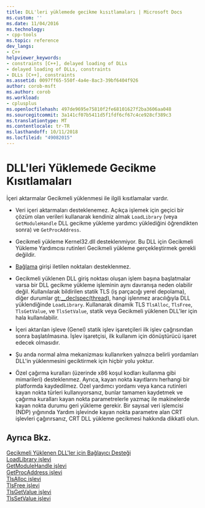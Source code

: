 ```yaml
---
title: DLL'leri yüklemede gecikme kısıtlamaları | Microsoft Docs
ms.custom: ''
ms.date: 11/04/2016
ms.technology:
- cpp-tools
ms.topic: reference
dev_langs:
- C++
helpviewer_keywords:
- constraints [C++], delayed loading of DLLs
- delayed loading of DLLs, constraints
- DLLs [C++], constraints
ms.assetid: 0097ff65-550f-4a4e-8ac3-39bf6404f926
author: corob-msft
ms.author: corob
ms.workload:
- cplusplus
ms.openlocfilehash: 497de9695e75810f2fe68101627f2ba3606aa048
ms.sourcegitcommit: 3a141cf07b5411d5f1fdf6cf67c4ce928cf389c3
ms.translationtype: MT
ms.contentlocale: tr-TR
ms.lasthandoff: 10/11/2018
ms.locfileid: "49082015"
---
```

# <a name="constraints-of-delay-loading-dlls"></a>DLL'leri Yüklemede Gecikme Kısıtlamaları

İçeri aktarmalar Gecikmeli yüklenmesi ile ilgili kısıtlamalar vardır.

- Veri içeri aktarmaları desteklenemez. Açıkça işlemek için geçici bir çözüm olan verileri kullanarak kendiniz almak `LoadLibrary` (veya `GetModuleHandle` DLL gecikme yükleme yardımcı yüklediğini öğrendikten sonra) ve `GetProcAddress`.

- Gecikmeli yükleme Kernel32.dll desteklenmiyor. Bu DLL için Gecikmeli Yükleme Yardımcısı rutinleri Gecikmeli yükleme gerçekleştirmek gerekli değildir.

- [Bağlama](../../build/reference/binding-imports.md) girişi iletilen noktaları desteklenmez.

- Gecikmeli yüklenen DLL giriş noktası oluşan işlem başına başlatmalar varsa bir DLL gecikme yükleme işleminin aynı davranışa neden olabilir değil. Kullanılarak bildirilen statik TLS (iş parçacığı yerel depolama), diğer durumlar [gt;__declspec(thread)](../../cpp/thread.md), hangi işlenmez aracılığıyla DLL yüklendiğinde `LoadLibrary`. Kullanarak dinamik TLS `TlsAlloc`, `TlsFree`, `TlsGetValue`, ve `TlsSetValue`, statik veya Gecikmeli yüklenen DLL'ler için hala kullanılabilir.

- İçeri aktarılan işleve (Genel) statik işlev işaretçileri ilk işlev çağrısından sonra başlatılmasına. İşlev işaretçisi, ilk kullanım için dönüştürücü işaret edecek olmasıdır.

- Şu anda normal alma mekanizması kullanırken yalnızca belirli yordamları DLL'in yüklenmesini geciktirmek için hiçbir yolu yoktur.

- Özel çağırma kuralları (üzerinde x86 koşul kodları kullanma gibi mimarileri) desteklenmez. Ayrıca, kayan nokta kayıtlarını herhangi bir platformda kaydedilmez. Özel yardımcı yordamı veya kanca rutinleri kayan nokta türleri kullanıyorsanız, bunlar tamamen kaydetmek ve çağırma kuralları kayan nokta parametrelerle yazmaç ile makinelerde kayan nokta durumu geri yükleme gerekir. Bir sayısal veri işlemcisi (NDP) yığınında Yardım işlevinde kayan nokta parametre alan CRT işlevleri çağırırsanız, CRT DLL yükleme gecikmesi hakkında dikkatli olun.

## <a name="see-also"></a>Ayrıca Bkz.

[Gecikmeli Yüklenen DLL'ler için Bağlayıcı Desteği](../../build/reference/linker-support-for-delay-loaded-dlls.md)<br/>
[LoadLibrary işlevi](/windows/desktop/api/libloaderapi/nf-libloaderapi-loadlibrarya)<br/>
[GetModuleHandle işlevi](/windows/desktop/api/libloaderapi/nf-libloaderapi-getmodulehandlea)<br/>
[GetProcAddress işlevi](/windows/desktop/api/libloaderapi/nf-libloaderapi-getprocaddress)<br/>
[TlsAlloc işlevi](/windows/desktop/api/processthreadsapi/nf-processthreadsapi-tlsalloc)<br/>
[TlsFree işlevi](/windows/desktop/api/processthreadsapi/nf-processthreadsapi-tlsfree)<br/>
[TlsGetValue işlevi](/windows/desktop/api/processthreadsapi/nf-processthreadsapi-tlsgetvalue)<br/>
[TlsSetValue işlevi](/windows/desktop/api/processthreadsapi/nf-processthreadsapi-tlssetvalue)